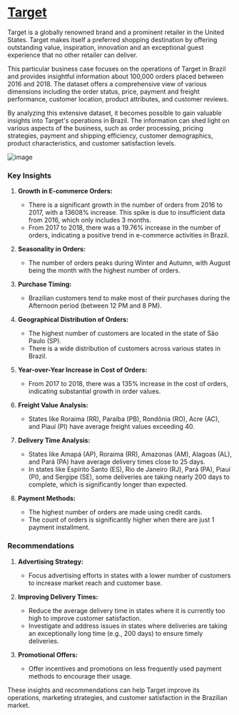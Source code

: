 # [Target](https://india.target.com/about-us)

Target is a globally renowned brand and a prominent retailer in the United States. Target makes itself a preferred shopping destination by offering outstanding value, inspiration, innovation and an exceptional guest experience that no other retailer can deliver.

This particular business case focuses on the operations of Target in Brazil and provides insightful information about 100,000 orders placed between 2016 and 2018. The dataset offers a comprehensive view of various dimensions including the order status, price, payment and freight performance, customer location, product attributes, and customer reviews.

By analyzing this extensive dataset, it becomes possible to gain valuable insights into Target's operations in Brazil. The information can shed light on various aspects of the business, such as order processing, pricing strategies, payment and shipping efficiency, customer demographics, product characteristics, and customer satisfaction levels.



![image](https://github.com/Shyamu431/Target/assets/144362526/dc933cbf-b5bf-4700-8cf8-ee0e4de700ae)


### Key Insights

1. **Growth in E-commerce Orders:**
   - There is a significant growth in the number of orders from 2016 to 2017, with a 13608% increase. This spike is due to insufficient data from 2016, which only includes 3 months.
   - From 2017 to 2018, there was a 19.76% increase in the number of orders, indicating a positive trend in e-commerce activities in Brazil.

2. **Seasonality in Orders:**
   - The number of orders peaks during Winter and Autumn, with August being the month with the highest number of orders.

3. **Purchase Timing:**
   - Brazilian customers tend to make most of their purchases during the Afternoon period (between 12 PM and 8 PM).

4. **Geographical Distribution of Orders:**
   - The highest number of customers are located in the state of São Paulo (SP).
   - There is a wide distribution of customers across various states in Brazil.

5. **Year-over-Year Increase in Cost of Orders:**
   - From 2017 to 2018, there was a 135% increase in the cost of orders, indicating substantial growth in order values.

6. **Freight Value Analysis:**
   - States like Roraima (RR), Paraíba (PB), Rondônia (RO), Acre (AC), and Piauí (PI) have average freight values exceeding 40.

7. **Delivery Time Analysis:**
   - States like Amapá (AP), Roraima (RR), Amazonas (AM), Alagoas (AL), and Pará (PA) have average delivery times close to 25 days.
   - In states like Espírito Santo (ES), Rio de Janeiro (RJ), Pará (PA), Piauí (PI), and Sergipe (SE), some deliveries are taking nearly 200 days to complete, which is significantly longer than expected.

8. **Payment Methods:**
   - The highest number of orders are made using credit cards.
   - The count of orders is significantly higher when there are just 1 payment installment.

### Recommendations

1. **Advertising Strategy:**
   - Focus advertising efforts in states with a lower number of customers to increase market reach and customer base.

2. **Improving Delivery Times:**
   - Reduce the average delivery time in states where it is currently too high to improve customer satisfaction.
   - Investigate and address issues in states where deliveries are taking an exceptionally long time (e.g., 200 days) to ensure timely deliveries.

3. **Promotional Offers:**
   - Offer incentives and promotions on less frequently used payment methods to encourage their usage.

These insights and recommendations can help Target improve its operations, marketing strategies, and customer satisfaction in the Brazilian market.
